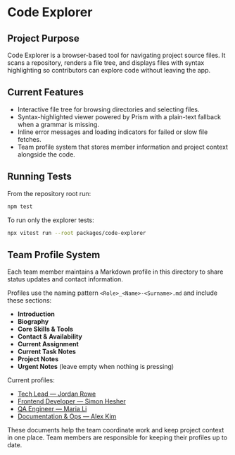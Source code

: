 # Code Explorer

## Project Purpose
Code Explorer is a browser-based tool for navigating project source files. It scans a repository, renders a file tree, and displays files with syntax highlighting so contributors can explore code without leaving the app.

## Current Features
- Interactive file tree for browsing directories and selecting files.
- Syntax-highlighted viewer powered by Prism with a plain-text fallback when a grammar is missing.
- Inline error messages and loading indicators for failed or slow file fetches.
- Team profile system that stores member information and project context alongside the code.

## Running Tests
From the repository root run:

```bash
npm test
```

To run only the explorer tests:

```bash
npx vitest run --root packages/code-explorer
```

## Team Profile System
Each team member maintains a Markdown profile in this directory to share status updates and contact information.

Profiles use the naming pattern `<Role>_<Name>-<Surname>.md` and include these sections:
- **Introduction**
- **Biography**
- **Core Skills & Tools**
- **Contact & Availability**
- **Current Assignment**
- **Current Task Notes**
- **Project Notes**
- **Urgent Notes** (leave empty when nothing is pressing)

Current profiles:
- [Tech Lead — Jordan Rowe](Tech_Lead-Jordan_Rowe.md)
- [Frontend Developer — Simon Hesher](Frontend_Developer-Simon_Hesher.md)
- [QA Engineer — Maria Li](QA_Engineer-Maria_Li.md)
- [Documentation & Ops — Alex Kim](Documentation_Ops-Alex_Kim.md)

These documents help the team coordinate work and keep project context in one place. Team members are responsible for keeping their profiles up to date.
